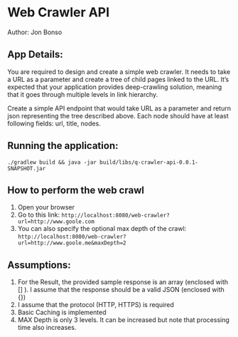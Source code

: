 
# Web Crawler API

Author: Jon Bonso


## App Details:

You are required to design and create a simple web crawler. It needs to take
a URL as a parameter and create a tree of child pages linked to the URL. It’s
expected that your application provides deep-crawling solution, meaning that
it goes through multiple levels in link hierarchy.

Create a simple API endpoint that would take URL as a parameter and
return json representing the tree described above. Each node should have at
least following fields: url, title, nodes.


## Running the application:

`./gradlew build && java -jar build/libs/q-crawler-api-0.0.1-SNAPSHOT.jar`


## How to perform the web crawl

1. Open your browser
2. Go to this link:
`http://localhost:8080/web-crawler?url=http://www.goole.com`
3. You can also specify the optional max depth of the crawl:
`http://localhost:8080/web-crawler?url=http://www.goole.me&maxDepth=2`


## Assumptions:

1. For the Result, the provided sample response is an array (enclosed with [] ). I assume that the response should be a valid JSON (enclosed with {})
2. I assume that the protocol (HTTP, HTTPS) is required
3. Basic Caching is implemented
4. MAX Depth is only 3 levels. It can be increased but note that processing time also increases.


